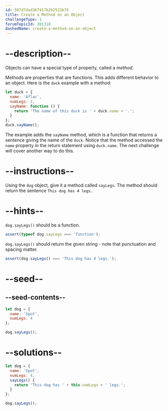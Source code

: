 ```yaml
---
id: 587d7dad367417b2b2512b75
title: Create a Method on an Object
challengeType: 1
forumTopicId: 301318
dashedName: create-a-method-on-an-object
---
```


# --description--

Objects can have a special type of property, called a <dfn>method</dfn>.

Methods are properties that are functions. This adds different behavior to an object. Here is the `duck` example with a method:

```js
let duck = {
  name: 'Aflac',
  numLegs: 2,
  sayName: function () {
    return 'The name of this duck is ' + duck.name + '.';
  }
};
duck.sayName();
```

The example adds the `sayName` method, which is a function that returns a sentence giving the name of the `duck`. Notice that the method accessed the `name` property in the return statement using `duck.name`. The next challenge will cover another way to do this.

# --instructions--

Using the `dog` object, give it a method called `sayLegs`. The method should return the sentence `This dog has 4 legs.`

# --hints--

`dog.sayLegs()` should be a function.

```js
assert(typeof dog.sayLegs === 'function');
```

`dog.sayLegs()` should return the given string - note that punctuation and spacing matter.

```js
assert(dog.sayLegs() === 'This dog has 4 legs.');
```

# --seed--

## --seed-contents--

```js
let dog = {
  name: 'Spot',
  numLegs: 4
};

dog.sayLegs();
```

# --solutions--

```js
let dog = {
  name: 'Spot',
  numLegs: 4,
  sayLegs() {
    return 'This dog has ' + this.numLegs + ' legs.';
  }
};

dog.sayLegs();
```

